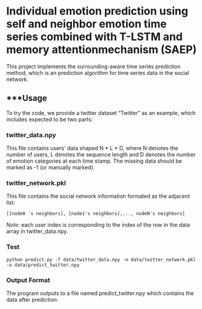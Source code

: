 # Individual emotion prediction using self and neighbor emotion time series combined with T-LSTM and memory attentionmechanism (SAEP)
This project implements the surrounding-aware time series prediction method, which is an prediction algorithm for time series data in the social network.
## ***Usage
To try the code, we provide a twitter dataset “Twitter” as an example, which includes expected to be two parts:
### twitter_data.npy 
This file contains users' data shaped N * L * D, where N denotes the number of users, L denotes the sequence length and D denotes the number of emotion categories at each time stamp. The missing data should be marked as -1 (or manually marked).
### twitter_network.pkl 
This file contains the social network information formated as the adjacent list:
~~~
[[node0 's neighbors], [node1's neighbors],..., nodeN's neighbors]
~~~
*Note:* each user index is corresponding to the index of the row in the data array in twitter_data.npy.
### Test
~~~
python predict.py -f data/twitter_data.npy -n data/twitter_network.pkl -o data/predict_twitter.npy
~~~
### Output Format
The program outputs to a file named predict_twitter.npy which contains the data after prediction.
